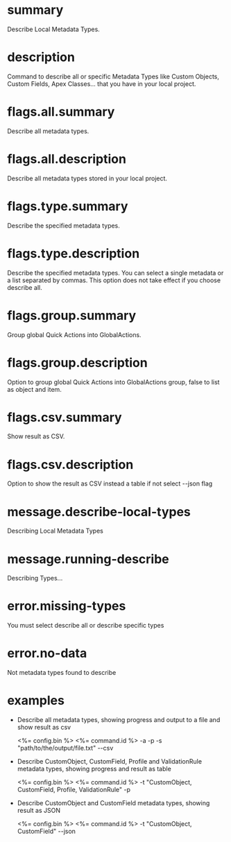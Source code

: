 # summary

Describe Local Metadata Types.

# description

Command to describe all or specific Metadata Types like Custom Objects, Custom Fields, Apex Classes... that you have in your local project.

# flags.all.summary

Describe all metadata types.

# flags.all.description

Describe all metadata types stored in your local project.

# flags.type.summary

Describe the specified metadata types.

# flags.type.description

Describe the specified metadata types. You can select a single metadata or a list separated by commas. This option does not take effect if you choose describe all.

# flags.group.summary

Group global Quick Actions into GlobalActions.

# flags.group.description

Option to group global Quick Actions into GlobalActions group, false to list as object and item.

# flags.csv.summary

Show result as CSV.

# flags.csv.description

Option to show the result as CSV instead a table if not select --json flag

# message.describe-local-types

Describing Local Metadata Types

# message.running-describe

Describing Types...

# error.missing-types

You must select describe all or describe specific types

# error.no-data

Not metadata types found to describe

# examples

- Describe all metadata types, showing progress and output to a file and show result as csv

  <%= config.bin %> <%= command.id %> -a -p -s "path/to/the/output/file.txt" --csv

- Describe CustomObject, CustomField, Profile and ValidationRule metadata types, showing progress and result as table

  <%= config.bin %> <%= command.id %> -t "CustomObject, CustomField, Profile, ValidationRule" -p

- Describe CustomObject and CustomField metadata types, showing result as JSON

  <%= config.bin %> <%= command.id %> -t "CustomObject, CustomField" --json
